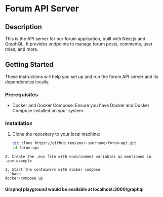 # Forum API Server

## Description

This is the API server for our forum application, built with Nest.js and GraphQL. It provides endpoints to manage forum posts, comments, user roles, and more.

## Getting Started

These instructions will help you set up and run the forum API server and its dependencies locally.

### Prerequisites

- Docker and Docker Compose: Ensure you have Docker and Docker Compose installed on your system.

### Installation

1. Clone the repository to your local machine:

   ```bash
   git clone https://github.com/your-username/forum-api.git
   cd forum-api
  ```
2. Create the .env file with environment variables as mentioned in .env.example

3. Start the containers with docker compose
  ```bash
  docker-compose up
  ```

#### Graphql playground would be available at localhost:3000/graphql
